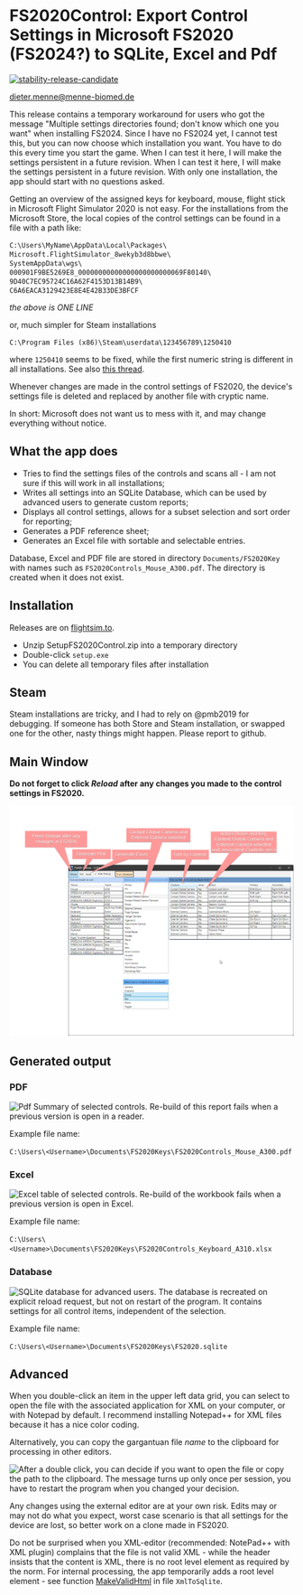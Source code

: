 # FS2020Control: Export Control Settings in Microsoft FS2020 (FS2024?) to SQLite, Excel and Pdf

[![stability-release-candidate](https://img.shields.io/badge/stability-pre--release-48c9b0.svg)](https://github.com/mkenney/software-guides/blob/master/STABILITY-BADGES.md#release-candidate)

[dieter.menne\@menne-biomed.de](mailto:dieter.menne@menne-biomed.de)

This release contains a temporary workaround for users who got the message "Multiple settings directories found; don't know which one you want" when installing FS2024. Since I have no FS2024 yet, I cannot test this, but you can now choose which installation you want. You have to do this every time you start the game. When I can test it here, I will make the settings persistent in a future revision. When I can test it here, I will make the settings persistent in a future revision. With only one installation, the app should start with no questions asked.

Getting an overview of the assigned keys for keyboard, mouse, flight stick in Microsoft 
Flight Simulator 2020 is not easy. For the installations from the Microsoft Store, 
the local copies of the control settings can be found in a file with a path like:

    C:\Users\MyName\AppData\Local\Packages\
    Microsoft.FlightSimulator_8wekyb3d8bbwe\
    SystemAppData\wgs\
    000901F9BE5269E8_00000000000000000000000069F80140\
    9D40C7EC95724C16A62F4153D13B14B9\
    C6A6EACA3129423E8E4E42B33DE3BFCF

*the above is ONE LINE*

or, much simpler for Steam installations

    C:\Program Files (x86)\Steam\userdata\123456789\1250410

where `1250410` seems to be fixed, while the first numeric string is different in 
all installations. See also [this thread](https://forums.flightsimulator.com/t/where-can-i-save-the-control-profile-settings-file/347750/2).

Whenever changes are made in the control settings of FS2020, the device's settings file 
is deleted and replaced by another file with cryptic name.

In short: Microsoft does not want us to mess with it, and may change everything without notice.

## What the app does

-   Tries to find the settings files of the controls and scans all - I am not sure if this will work in all installations;
-   Writes all settings into an SQLite Database, which can be used by advanced users to generate custom reports;
-   Displays all control settings, allows for a subset selection and sort order for reporting;
-   Generates a PDF reference sheet;
-   Generates an Excel file with sortable and selectable entries.

Database, Excel and PDF file are stored in directory `Documents/FS2020Key` 
with names such as `FS2020Controls_Mouse_A300.pdf`. The directory is created when it does not exist.

## Installation

Releases are on [flightsim.to](https://flightsim.to/d/dmenne/fs2020-control).

- Unzip SetupFS2020Control.zip into a temporary directory
- Double-click `setup.exe`
- You can delete all temporary files after installation

## Steam

Steam installations are tricky, and I had to rely on @pmb2019 for debugging. If someone has both Store and  Steam installation, or swapped one for the other, nasty things might happen. Please report to github.

## Main Window

**Do not forget to click *Reload* after any changes you made to the control settings in FS2020.**

![FS2020 Main Window. By default, debug items are hidden.](png/FS2020App.png)

## Generated output

### PDF

![Pdf Summary of selected controls. Re-build of this report fails when a 
previous version is open in a reader.](png/FS2020Pdf.png)

Example file name:

`C:\Users\<Username>\Documents\FS2020Keys\FS2020Controls_Mouse_A300.pdf`

### Excel

![Excel table of selected controls. Re-build of the workbook fails when a 
previous version is open in Excel.](png/FS2020Excel.png)

Example file name: 

`C:\Users\<Username>\Documents\FS2020Keys\FS2020Controls_Keyboard_A310.xlsx`

### Database

![SQLite database for advanced users. The database is recreated on explicit 
reload request, but not on restart of the program. It contains settings for all 
control items, independent of the selection.](png/FS2020SQLite.png)

Example file name: 

`C:\Users\<Username>\Documents\FS2020Keys\FS2020.sqlite`

## Advanced 

When you double-click an item in the upper left data grid, you can select to open the file 
with the associated application for XML on your computer, or with Notepad by default. I recommend  installing Notepad++ for XML files because it has a nice color coding.

Alternatively, you can copy the gargantuan file _name_ to the clipboard for processing in other editors. 


![After a double click, you can decide if you want to open the file or copy the path to the clipboard. 
The message turns up only once per session, 
you have to restart the program when you changed your decision.](png/FS2020DoubleClick.png)

Any changes using the external editor are at your own risk. Edits may or may not 
do what you expect, worst case scenario is that all settings for the device are lost, 
so better work on a clone made in FS2020.

Do not be surprised when you XML-editor (recommended: NotePad++ with XML plugin) complains 
that the file is not valid XML - 
while the header insists that the content is XML, there is no root level element as 
required by the norm. For internal processing, the app temporarily adds a root 
level element - see function [MakeValidHtml](https://github.com/dmenne/FS2020Control/blob/76a26385f2830040c2a71d4f0432f3f2f18848a5/FS2020Control/XmlToSqlite.cs#L147-L159) in file `XmlToSqlite`.

